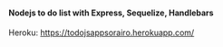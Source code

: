 #### Nodejs to do list with Express, Sequelize, Handlebars
Heroku: https://todojsappsorairo.herokuapp.com/
